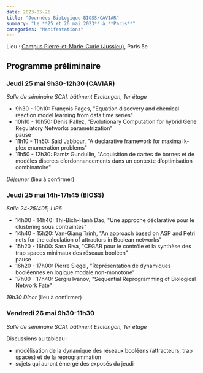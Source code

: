 ```yaml
---
date: 2023-05-25
title: "Journées BioLogique BIOSS/CAVIAR"
summary: "Le **25 et 26 mai 2023** à **Paris**"
categories: "Manifestations"
---
```


Lieu : [Campus Pierre-et-Marie-Curie (Jussieu)](https://sciences.sorbonne-universite.fr/sorbonne-universite-campus-pierre-et-marie-curie), Paris 5e

## Programme préliminaire

### Jeudi 25 mai 9h30-12h30 (CAVIAR)
*Salle de séminaire SCAI, bâtiment Esclangon, 1er étage*

- 9h30 - 10h10: François Fages, "Equation discovery and chemical reaction model learning from data time series"
- 10h10 - 10h50: Denis Pallez, "Evolutionary Computation for hybrid Gene Regulatory Networks parametrization"
<br>pause
- 11h10 - 11h50: Said Jabbour, "A declarative framework for maximal k-plex enumeration problems"
- 11h50 - 12h30: Ramiz Gundullin, "Acquisition de cartes de bornes et de modèles discrets d’ordonnancements dans un contexte d’optimisation combinatoire"

*Déjeuner* (lieu à confirmer)

### Jeudi 25 mai 14h-17h45 (BIOSS)
*Salle 24-25/405, LIP6*

- 14h00 - 14h40: Thi-Bich-Hanh Dao, "Une approche déclarative pour le clustering sous contraintes"
- 14h40 - 15h20: Van-Giang Trinh, "An approach based on ASP and Petri nets for the calculation of attractors in Boolean networks"
- 15h20 - 16h00: Sara Riva, "CEGAR pour le contrôle et la synthèse des trap spaces minimaux des réseaux booléen"
<br> pause
- 16h20 - 17h00: Pierre Siegel, "Représentation de dynamiques booléennes en logique modale non-monotone"
- 17h00 - 17h40: Sergiu Ivanov, "Sequential Reprogramming of Biological Network Fate"

*19h30 Dîner* (lieu à confirmer)

### Vendredi 26 mai 9h30-11h30
*Salle de séminaire SCAI, bâtiment Esclangon, 1er étage*

Discussions au tableau :
- modélisation de la dynamique des réseaux booléens (attracteurs, trap spaces) et de la reprogrammation
- sujets qui auront émergé des exposés du jeudi

